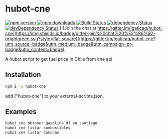 # hubot-cne

[![npm version](https://img.shields.io/npm/v/hubot-cne.svg?style=flat-square)](https://www.npmjs.com/package/hubot-cne)
[![npm downloads](https://img.shields.io/npm/dm/hubot-cne.svg?style=flat-square)](https://www.npmjs.com/package/hubot-cne)
[![Build Status](https://img.shields.io/travis/lgaticaq/hubot-cne.svg?style=flat-square)](https://travis-ci.org/lgaticaq/hubot-cne)
[![dependency Status](https://img.shields.io/david/lgaticaq/hubot-cne.svg?style=flat-square)](https://david-dm.org/lgaticaq/hubot-cne#info=dependencies)
[![devDependency Status](https://img.shields.io/david/dev/lgaticaq/hubot-cne.svg?style=flat-square)](https://david-dm.org/lgaticaq/hubot-cne#info=devDependencies)
[![Join the chat at https://gitter.im/lgaticaq/hubot-cne](https://img.shields.io/badge/gitter-join%20chat%20%E2%86%92-brightgreen.svg?style=flat-square)](https://gitter.im/lgaticaq/hubot-cne?utm_source=badge&utm_medium=badge&utm_campaign=pr-badge&utm_content=badge)

A hubot script to get fuel price in Chile from cne api

## Installation

```bash
npm i -S hubot-cne
```

add ["hubot-cne"] to your external-scripts.json.

## Examples

```bash
hubot cne obtener gasolina_93 en santiago
hubot cne listar combustibles
hubot cne listar comunas
```
